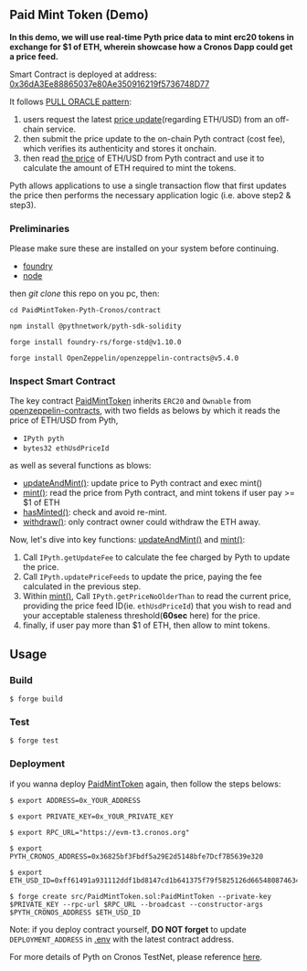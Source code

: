 ## Paid Mint Token (Demo)

**In this demo, we will use real-time Pyth price data to mint erc20 tokens in exchange for $1 of ETH, wherein showcase how a Cronos Dapp could get a price feed.**

Smart Contract is deployed at address: [0x36dA3Ee88865037e80Ae350916219f5736748D77](https://explorer.cronos.org/testnet/address/0x36dA3Ee88865037e80Ae350916219f5736748D77)

It follows [PULL ORACLE pattern](https://docs.pyth.network/price-feeds/pull-updates#pull-oracles):
1. users request the latest [price update](https://github.com/pyth-network/pyth-crosschain/blob/b6d40a728aeef32fb5a7f3f3ba83eb0ef82cc1cc/target_chains/ethereum/sdk/solidity/PythStructs.sol#L25)(regarding ETH/USD) from an off-chain service.
2. then submit the price update to the on-chain Pyth contract (cost fee), which verifies its authenticity and stores it onchain.
3. then read [the price]((https://github.com/pyth-network/pyth-crosschain/blob/b6d40a728aeef32fb5a7f3f3ba83eb0ef82cc1cc/target_chains/ethereum/sdk/solidity/PythStructs.sol#L13)) of ETH/USD from Pyth contract and use it to calculate the amount of ETH required to mint the tokens.

Pyth allows applications to use a single transaction flow that first updates the price then performs the necessary application logic (i.e. above step2 & step3).

### Preliminaries
Please make sure these are installed on your system before continuing.
* [foundry](https://book.getfoundry.sh/getting-started/installation)
* [node](https://nodejs.org/en/download/)

then *git clone* this repo on you pc, then:

```shell
cd PaidMintToken-Pyth-Cronos/contract

npm install @pythnetwork/pyth-sdk-solidity

forge install foundry-rs/forge-std@v1.10.0

forge install OpenZeppelin/openzeppelin-contracts@v5.4.0

```



### Inspect Smart Contract
The key contract [PaidMintToken](./src/PaidMintToken.sol) inherits `ERC20` and `Ownable` from [openzeppelin-contracts](https://github.com/OpenZeppelin/openzeppelin-contracts), with two fields as belows by which it reads the price of ETH/USD from Pyth,
* `IPyth pyth`
* `bytes32 ethUsdPriceId`

as well as several functions as blows:
* [updateAndMint()](https://github.com/coldstar1993/PaidMintToken-Pyth-Cronos/blob/main/contract/src/PaidMintToken.sol#L69): update price to Pyth contract and exec mint()
* [mint()](https://github.com/coldstar1993/PaidMintToken-Pyth-Cronos/blob/main/contract/src/PaidMintToken.sol#L34): read the price from Pyth contract, and mint tokens if user pay >= $1 of ETH
* [hasMinted()](https://github.com/coldstar1993/PaidMintToken-Pyth-Cronos/blob/main/contract/src/PaidMintToken.sol#L81): check and avoid re-mint.
* [withdraw()](https://github.com/coldstar1993/PaidMintToken-Pyth-Cronos/blob/main/contract/src/PaidMintToken.sol#L86): only contract owner could withdraw the ETH away. 

Now, let's dive into key functions: [updateAndMint()](https://github.com/coldstar1993/PaidMintToken-Pyth-Cronos/blob/main/contract/src/PaidMintToken.sol#L69) and [mint()](https://github.com/coldstar1993/PaidMintToken-Pyth-Cronos/blob/main/contract/src/PaidMintToken.sol#L34):
1. Call `IPyth.getUpdateFee` to calculate the fee charged by Pyth to update the price.
2. Call `IPyth.updatePriceFeeds` to update the price, paying the fee calculated in the previous step.
3. Within [mint()](https://github.com/coldstar1993/PaidMintToken-Pyth-Cronos/blob/main/contract/src/PaidMintToken.sol#L34), Call `IPyth.getPriceNoOlderThan` to read the current price, providing the price feed ID(ie. `ethUsdPriceId`) that you wish to read and your acceptable staleness threshold(**60sec** here) for the price.
4. finally, if user pay more than $1 of ETH, then allow to mint tokens.


## Usage

### Build

```shell
$ forge build
```

### Test

```shell
$ forge test
```

### Deployment

if you wanna deploy [PaidMintToken](./src/PaidMintToken.sol) again, then follow the steps belows:

```shell
$ export ADDRESS=0x_YOUR_ADDRESS

$ export PRIVATE_KEY=0x_YOUR_PRIVATE_KEY

$ export RPC_URL="https://evm-t3.cronos.org"

$ export PYTH_CRONOS_ADDRESS=0x36825bf3Fbdf5a29E2d5148bfe7Dcf7B5639e320

$ export ETH_USD_ID=0xff61491a931112ddf1bd8147cd1b641375f79f5825126d665480874634fd0ace

$ forge create src/PaidMintToken.sol:PaidMintToken --private-key $PRIVATE_KEY --rpc-url $RPC_URL --broadcast --constructor-args $PYTH_CRONOS_ADDRESS $ETH_USD_ID

```

Note: if you deploy contract yourself, **DO NOT forget** to update `DEPLOYMENT_ADDRESS` in [.env](../app/.env) with the latest contract address. 

For more details of Pyth on Cronos TestNet, please reference [here](https://docs.cronos.org/for-dapp-developers/dev-tools-and-integrations/pyth#pyth-on-cronos-evm).
